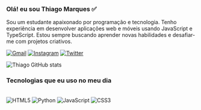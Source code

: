 ### Olá! eu sou Thiago Marques ✅

Sou um estudante apaixonado por programação e tecnologia. Tenho experiência em desenvolver aplicações web e móveis usando JavaScript e TypeScript. Estou sempre buscando aprender novas habilidades e desafiar-me com projetos criativos.


[![Gmail](https://img.shields.io/badge/Gmail-D14836?style=for-the-badge&logo=gmail&logoColor=white)](https://tthiagoboia2911@gmail.com)
[![Instagram](https://img.shields.io/badge/Instagram-E4405F?style=for-the-badge&logo=instagram&logoColor=white)](https://www.instagram.com/thiag0_marquez/?next=%2F)
[![Twitter](https://img.shields.io/badge/Twitter-1DA1F2?style=for-the-badge&logo=twitter&logoColor=white)](https://twitter.com/Ideal_Oficiall)

![Thiago GitHub stats](https://github-readme-stats.vercel.app/api?username=codewithboia&show_icons=true&theme=dracula)

### Tecnologias que eu uso no meu dia

<div style="display: inline_block"><br/>
 <img align"center" alt="HTML5" src="https://img.shields.io/badge/HTML5-E34F26?style=for-the-badge&logo=html5&logoColor=white" />
 <img align"center" alt="Python" src="https://img.shields.io/badge/Python-14354C?style=for-the-badge&logo=python&logoColor=white" />
 <img align"center" alt="JavaScript" src="https://img.shields.io/badge/JavaScript-323330?style=for-the-badge&logo=javascript&logoColor=F7DF1E" />
 <img align"center" alt="CSS3" src="https://img.shields.io/badge/CSS3-1572B6?style=for-the-badge&logo=css3&logoColor=white" />
</div>


